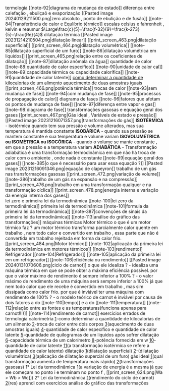 termologia
	[[note-92|diagrama de mudança de estado]]
	diferença entre calefação , ebuilçaõ e evaporização
	[[Pasted image 20240129211500.png|zero absoluto , ponto de ebulição e de fusão]]
	[[note-84|Transferência de calor e Equlíbrio térmico]]
	escalas celsius e fahrenheit , kelvin e reaumur
		$\Large\frac{c}{5}=\frac{f-32}{9}=\frac{k-273}{5}=\frac{Re}{4}$
	dilatação térmica
		[[Pasted image 20231214210504.png|dilatação linear]]
		[[print_screen_463.png|dilatação superficial]]
		[[print_screen_464.png|dilatação volumétrica]]
		[[note-85|dilatação superficial de um furo]]
	[[note-86|dilatação volumétrica em liquidos]]
		[[print_screen_465.png|relação entre os coeficientes de dilatação]]
	[[note-87|dilatação anômala da água]]
	quantidade de calor
		[[note-88|quantidade de calor específico]]
		[[note-90|unidade de calor cal]]
		[[note-89|capacidade térmica ou capacidade calorífica]]
		[[note-91|quantidade de calor latente]]
	[como determinar a quantidade de kilocalorias de um alimento](https://www.qconcursos.com/questoes-militares/questoes/461db4a7-49)
	[aquecimento de duas amostras iguais](https://www.qconcursos.com/questoes-militares/questoes/d7281eb2-4b)
	[[print_screen_466.png|potência térmica]]
	trocas de calor
		[[note-93|sem mudança de fase]]
		[[note-94|com mudança de fase]]
	[[note-95|processos de propagação de calor]]
	diagrama de fases
		[[note-96|fatores que afetam os pontos de mudança de fase]]
		[[note-97|diferença entre vapor e gas]]
		[[note-98|diagrama de fase]]
	transformações gasosas e equação geral dos gases
		[[print_screen_467.png|Gás ideal , Variáveis de estado e pressão]]
		[[Pasted image 20231216071357.png|transformações do gás]]
			**ISOTÉRMICA** - isotérmica quando tem sua pressão e volume alterados, mas sua temperatura é mantida constante
			**ISOBÁRICA** - quando sua pressão se mantem constante e sua temperatura e volume variam
			**ISOVOLUMÉTRICA ou ISOMÉTRICA ou ISOCÓRICA** - quando o volume se mante constante , em que a pressão e a temperatura variam
			**ADIABÁTICA** - Transformação adiabática é uma transformação termodinâmica em que não há troca de calor com o ambiente , onde nada é constante
		[[note-99|equação geral dos gases]]
			[[note-385|o que é necessário para usar essa equação ?]]
		[[Pasted image 20231216091346.png|equação de clapeyron]]
		trabalho de um gás nas transformações gasosas
			[[print_screen_472.png|variação de volume]]
			[[note-386|trabalho de um gás na expansão e na compressão]]
			[[print_screen_476.png|trabalho em uma transformação qualquer e na transformação cíclica]]
		[[print_screen_478.png|energia interna e variação da energia interna dos gases]]	
		lei zero e primeira lei da termodinâmica
			[[note-100|lei zero da termodinâmica]]
			primeira lei da termodinâmica
				[[note-101|formula da primeira lei da termodinâmica]]
					[[note-387|convenções de sinais da primeira lei da termodinâmica]]
					[[note-113|análise do gráfico das transformações]]
		máquinas térmicas
			Motor térmico
				o que é um motor térmico faz ?
					um motor térmico transforma parcialmente calor quente em trabalho , nem todo calor e convertido em trabalho , essa parte que não é convertida em trabalho rejeitada em forma da calor frio.
				[[print_screen_484.png|Motor térmico]]
				[[note-102|aplicação da primeira lei da termodinâmica em motores térmicos]]
				[[note-103|rendimento]]
			Refrigerador
				[[note-104|Refrigerador]]
				[[note-105|aplicação da primeira lei em um refrigerador]]
				[[note-106|eficiência ou rendimento]]
			[[Pasted image 20240131070606.png|ciclo de carnot]]
					o que ele idealiza ?
						- idealiza uma máquina térmica em que se pode obter a máxima eficiência possível.
					por que o valor máximo de rendimento é sempre inferior a 100% ?
						- o valor máximo de rendimento de uma máquina será sempre inferior a 100% já que nem todo calor que ele recebe é convertido em trabalho , mas sim dissipada como calor frio.
					por que é inviável ter uma máquina com rendimento de 100% ?
						- o modelo teórico de carnot é inviável por causa de dois fatores a do [[note-110|tempo]] e a do [[note-111|temperatura]]
				[[note-112|relação entre as fontes e as temperaturas(funciona apenas para carnot!!!)]]
				[[note-114|rendimento de carnot]]
	exercícios errados de termologia
		calorimetria
			[1](https://www.qconcursos.com/questoes-militares/questoes/461db4a7-49)-como determinar a quantidade de kilocalorias de um alimento
			[2](https://www.qconcursos.com/questoes-militares/questoes/8d3739d8-f3)-troca de calor entre dois corpos
			[3](https://www.qconcursos.com/questoes-militares/questoes/d7281eb2-4b)(aquecimento de duas amostras iguais)
			[4](https://www.qconcursos.com/questoes-militares/questoes/473d9905-9b)-quantidade de calor específico e quantidade de calor latente
			[5](https://www.qconcursos.com/questoes-militares/questoes/4734810f-9b)-quantidade de quilogramas de um liquidos após sofrer dilatação
			[6](https://www.qconcursos.com/questoes-militares/questoes/9d75f39e-50)-capacidade térmica de um calorímetro
			[8](https://www.qconcursos.com/questoes-militares/questoes/67aa6e8c-86)-potência fornecida em w
			[10](https://www.qconcursos.com/questoes-militares/questoes/216b84f2-4d)-quantidade de calor latente
			[11](https://www.qconcursos.com/questoes-militares/questoes/b0ecd5e7-d0)(a transformação isotérmica se refere a quantidade de calor latente)
		dilatação
			[1](https://www.qconcursos.com/questoes-militares/questoes/b606d2d9-55)(dilatação superficial)
			[2](https://www.qconcursos.com/questoes-militares/questoes/a7709357-6b)-(dilatação volumétrica)
			[3](https://www.qconcursos.com/questoes-militares/questoes/85b1a0bf-53)(aplicação de dilatação supercial de um furo)
		gás ideal
			[1](https://www.qconcursos.com/questoes-militares/questoes/9d816be1-50)(qual transformação aumenta de temperatura mais rápido)
			[2](https://www.qconcursos.com/questoes-militares/questoes/25fce71f-4e)(transformações gasosas)
		1° Lei da termodinâmica
			[1](https://www.qconcursos.com/questoes-militares/questoes/b203e8d8-01)(a variação de energia é a mesma já que ele começam no ponto i e terminam no ponto f  , [[print_screen_624.png|Wa > Wb > Wc]])
		2° Lei da termodinâmica
			[1](https://www.qconcursos.com/questoes-militares/questoes/fe829d84-7e)(rendimento do ciclo de carnot)
			[2](https://www.qconcursos.com/questoes-militares/questoes/5883270b-ad)(res)
		aprendi com exercícios 
				análise do gráfico das transformações